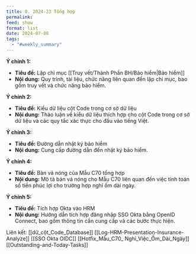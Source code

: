 ```yaml
---
title: 0. 2024-23 Tổng hợp
permalink: 
feed: show
format: list
date: 2024-07-08
tags:
  - "#weekly_summary"
---
```



**Ý chính 1:**

* **Tiêu đề:** Lập chỉ mục [[Truy vết/Thành Phần BH/Bảo hiểm|Bảo hiểm]]
* **Nội dung:** Quy trình, tài liệu, chức năng liên quan đến lập chỉ mục, bao gồm truy vết và chức năng bảo hiểm.

**Ý chính 2:**

* **Tiêu đề:** Kiểu dữ liệu cột Code trong cơ sở dữ liệu
* **Nội dung:** Thảo luận về kiểu dữ liệu thích hợp cho cột Code trong cơ sở dữ liệu và các quy tắc xác thực cho đầu vào tiếng Việt.

**Ý chính 3:**

* **Tiêu đề:** Đường dẫn nhật ký bảo hiểm
* **Nội dung:** Cung cấp đường dẫn đến nhật ký bảo hiểm.

**Ý chính 4:**

* **Tiêu đề:** Bản vá nóng của Mẫu C70 tổng hợp
* **Nội dung:** Mô tả bản vá nóng cho Mẫu C70 liên quan đến việc tính toán số tiền phúc lợi cho trường hợp nghỉ ốm dài ngày.

**Ý chính 5:**

* **Tiêu đề:** Tích hợp Okta vào HRM
* **Nội dung:** Hướng dẫn tích hợp đăng nhập SSO Okta bằng OpenID Connect, bao gồm thông tin cần cung cấp và các bước thực hiện.


Liên kết:
[[dữ_cột_Code_Database]]
[[Log-HRM-Presentation-Insurance-Analyze]]
[[SSO Okta OIDC]]
[[Hotfix_Mẫu_C70_ Nghỉ_Việc_Ốm_Dài_Ngày]]
[[Outstanding-and-Today-Tasks]]